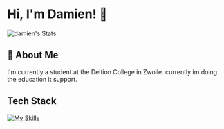 # Hi, I'm Damien! 👋

![damien's Stats](https://github-readme-stats.vercel.app/api?username=darkdeltion&theme=vue-dark&show_icons=true&hide_border=true&count_private=true)

## 🚀 About Me

I'm currently a student at the Deltion College in Zwolle.
currently im doing the education it support.

## Tech Stack
[![My Skills](https://skillicons.dev/icons?i=js,html,css,php)](https://skillicons.dev)

<!--

Here are some ideas to get you started:

- 🔭 I’m currently working on ...
- 🌱 I’m currently learning ...
- 👯 I’m looking to collaborate on ...
- 🤔 I’m looking for help with ...
- 💬 Ask me about ...
- 📫 How to reach me: ...
- 😄 Pronouns: ...
- ⚡ Fun fact: ...
-->
